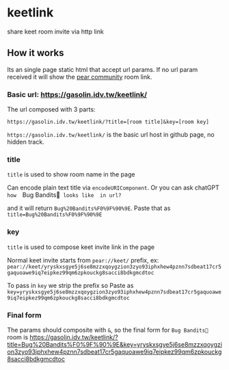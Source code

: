 # keetlink

share keet room invite via http link

## How it works

Its an single page static html that accept url params. If no url param received it will show the [pear community](https://gasolin.idv.tw/keetlink) room link.

### Basic url: https://gasolin.idv.tw/keetlink/

The url composed with 3 parts:

`https://gasolin.idv.tw/keetlink/?title=[room title]&key=[room key]`

`https://gasolin.idv.tw/keetlink/` is the basic url host in github page, no hidden track.

### title

`title` is used to show room name in the page

Can encode plain text title via `encodeURIComponent`. Or you can ask chatGPT `how  `Bug Bandits🐞` looks like  in url?`

and it will return `Bug%20Bandits%F0%9F%90%9E`. Paste that as `title=Bug%20Bandits%F0%9F%90%9E`

### key

`title` is used to compose keet invite link in the page

Normal keet invite starts from `pear://keet/` prefix, ex: `pear://keet/yryskxsgye5j6se8mzzxqoygzion3zyo93iphxhew4pznn7sdbeat17cr5gaquoawe9iq7eipkez99qm6zpkouckg8sacci8bdkgmcdtoc`

To pass in `key` we strip the prefix so Paste as `key=yryskxsgye5j6se8mzzxqoygzion3zyo93iphxhew4pznn7sdbeat17cr5gaquoawe9iq7eipkez99qm6zpkouckg8sacci8bdkgmcdtoc` 

### Final form

The params should composite with `&`, so the final form for `Bug Bandits🐞` room is https://gasolin.idv.tw/keetlink/?title=Bug%20Bandits%F0%9F%90%9E&key=yryskxsgye5j6se8mzzxqoygzion3zyo93iphxhew4pznn7sdbeat17cr5gaquoawe9iq7eipkez99qm6zpkouckg8sacci8bdkgmcdtoc
